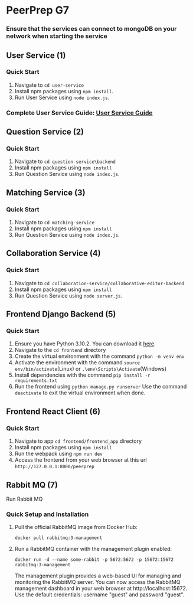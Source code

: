 # PeerPrep G7

### Ensure that the services can connect to mongoDB on your network when starting the service

## User Service (1)
### Quick Start
1. Navigate to `cd user-service`
2. Install npm packages using `npm install`.
3. Run User Service using `node index.js`.

### Complete User Service Guide: [User Service Guide](./user-service/README.md)

## Question Service (2)
### Quick Start
1. Navigate to `cd question-service\backend`
2. Install npm packages using `npm install`
3. Run Question Service using `node index.js`.

## Matching Service (3)
### Quick Start
1. Navigate to `cd matching-service`
2. Install npm packages using `npm install`
3. Run Question Service using `node index.js`.

## Collaboration Service (4)
### Quick Start
1. Navigate to `cd collaboration-service/collaborative-editor-backend`
2. Install npm packages using `npm install`
3. Run Question Service using `node server.js`.

## Frontend Django Backend (5)
### Quick Start
1. Ensure you have Python 3.10.2. You can download it [here](https://www.python.org/downloads/release/python-3102/).
2. Navigate to the `cd frontend` directory
3. Create the virtual environment with the command `python -m venv env`
4. Activate the environment with the command `source env/bin/activate`(Linux) or `.\env\Scripts\Activate`(Windows)
5. Install dependencies with the command `pip install -r requirements.txt`
6. Run the frontend using `python manage.py runserver`
Use the command `deactivate` to exit the virtual environment when done.

## Frontend React Client (6)
### Quick Start
1. Navigate to app `cd frontend/frontend_app` directory
2. Install npm packages using `npm install`
3. Run the webpack using `npm run dev`
4. Access the frontend from your web browser at this url `http://127.0.0.1:8000/peerprep`

## Rabbit MQ (7)
Run Rabbit MQ
### Quick Setup and Installation

1. Pull the official RabbitMQ image from Docker Hub:

   ```
   docker pull rabbitmq:3-management
   ```

2. Run a RabbitMQ container with the management plugin enabled:

   ```
   docker run -d --name some-rabbit -p 5672:5672 -p 15672:15672 rabbitmq:3-management
   ```

   The management plugin provides a web-based UI for managing and monitoring the RabbitMQ server. You can now access the RabbitMQ management dashboard in your web browser at http://localhost:15672. Use the default credentials: username "guest" and password "guest".

